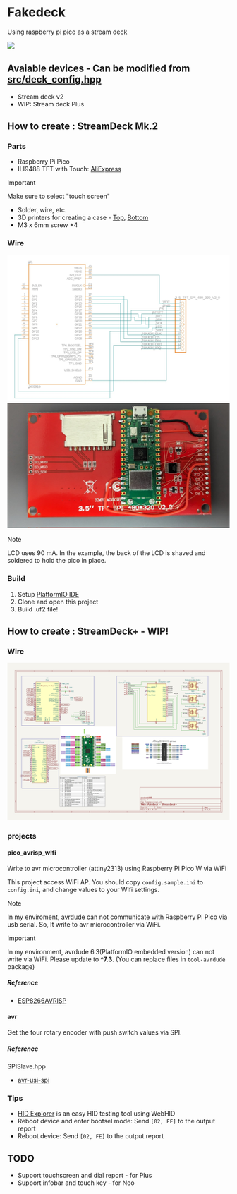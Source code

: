 # Fakedeck
Using raspberry pi pico as a stream deck

![](./assets/example.jpg)


## Avaiable devices - Can be modified from [src/deck_config.hpp](src/deck_config.hpp)
- Stream deck v2
- WIP: Stream deck Plus

## How to create : StreamDeck Mk.2
### Parts
- Raspberry Pi Pico
- ILI9488 TFT with Touch: [AliExpress](https://www.aliexpress.com/item/32985467436.html)
> [!IMPORTANT]
> Make sure to select "touch screen"
- Solder, wire, etc.
- 3D printers for creating a case - [Top](./assets/Case%20-%20Top.stl), [Bottom](./assets/Case%20-%20Bottom.stl)
- M3 x 6mm screw *4

### Wire
![wire](./assets/wire.jpg)
![wire example](./assets/wire_example.jpg)

> [!NOTE]
> LCD uses 90 mA. 
> In the example, the back of the LCD is shaved and soldered to hold the pico in place.

### Build
1. Setup [PlatformIO IDE](https://platformio.org/platformio-ide)
2. Clone and open this project
3. Build .uf2 file!

## How to create : StreamDeck+ - WIP!

### Wire
![wire_plus](./assets/wire_plus.jpg)

### projects

#### pico_avrisp_wifi
Write to avr microcontroller (attiny2313) using Raspberry Pi Pico W via WiFi

This project access WiFi AP. You should copy `config.sample.ini` to `config.ini`, and change values to your Wifi settings.

> [!NOTE]
> In my enviroment, [avrdude](https://github.com/avrdudes/avrdude) can not communicate with Raspberry Pi Pico via usb serial. So, It write to avr microcontroller via WiFi.

> [!IMPORTANT]
> In my environment, avrdude 6.3(PlatformIO embedded version) can not write via WiFi. Please update to **^7.3**. (You can replace files in `tool-avrdude` package)

##### Reference
- [ESP8266AVRISP](https://github.com/esp8266/Arduino/tree/19b7a29720a6f2c95d06e2ea4baa335dcf32e68f/libraries/ESP8266AVRISP)

#### avr
Get the four rotary encoder with push switch values via SPI.

##### Reference
SPISlave.hpp
 - [avr-usi-spi](https://github.com/tessel/avr-usi-spi/blob/77ce496d6bc404684158e619695c2fb7bc76815a/spi_via_usi_driver.c)


### Tips
- [HID Explorer](https://nondebug.github.io/webhid-explorer/) is an easy HID testing tool using WebHID
- Reboot device and enter bootsel mode: Send `[02, FF]` to the output report
- Reboot device: Send `[02, FE]` to the output report

## TODO
- Support touchscreen and dial report - for Plus
- Support infobar and touch key - for Neo

